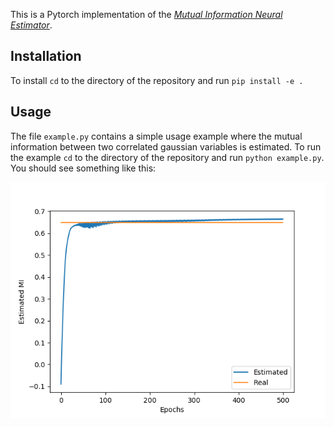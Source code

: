 This is a Pytorch implementation of the [*Mutual Information Neural Estimator*](https://arxiv.org/abs/1801.04062). 

## Installation

To install `cd` to the directory of the repository and run `pip install -e .`

## Usage

The file `example.py` contains a simple usage example where the mutual information between two correlated gaussian variables is estimated. To run the example `cd` to the directory of the repository and run `python example.py`. You should see something like this:

![](example.png)
